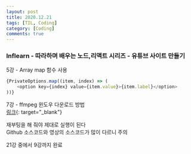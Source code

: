 ```yaml
---
layout: post
title: 2020.12.21
tags: [TIL, Coding]
category: [Coding]
comments: true
---
```


### Inflearn - 따라하며 배우는 노드,리액트 시리즈 - 유튜브 사이트 만들기

5강 - Array map 함수 사용

```javascript
{PrivateOptions.map((item, index) => (
    <option key={index} value={item.value}>{item.label}</option> 
))}
```

7강 - ffmpeg 윈도우 다운로드 방법  
[링크](https://blog.naver.com/chandong83/222095346417){: target="_blank"}

재부팅을 해 줘야 제대로 실행이 된다  
Github 소스코드와 영상의 소스코드가 많이 다르니 주의

21강 중에서 9강까지 완료
